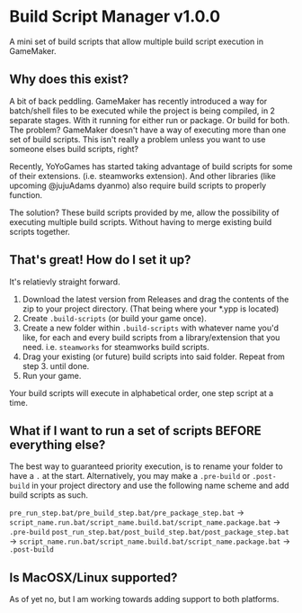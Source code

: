# Build Script Manager v1.0.0
 A mini set of build scripts that allow multiple build script execution in GameMaker.

## Why does this exist?
A bit of back peddling. GameMaker has recently introduced a way for batch/shell files to be executed while the project is being compiled, in 2 separate stages.
With it running for either run or package. Or build for both. The problem? GameMaker doesn't have a way of executing more than one set of build scripts. This isn't really a problem unless you want to use someone elses build scripts, right? 

Recently, YoYoGames has started taking advantage of build scripts for some of their extensions. (i.e. steamworks extension). And other libraries (like upcoming @jujuAdams dyanmo) also require build scripts to properly function.

The solution? These build scripts provided by me, allow the possibility of executing multiple build scripts. Without having to merge existing build scripts together.

## That's great! How do I set it up?
It's relatievly straight forward.

1. Download the latest version from Releases and drag the contents of the zip to your project directory. (That being where your *.ypp is located)
2. Create `.build-scripts` (or build your game once).
3. Create a new folder within `.build-scripts` with whatever name you'd like, for each and every build scripts from a library/extension that you need. i.e. `steamworks` for steamworks build scripts.
4. Drag your existing (or future) build scripts into said folder. Repeat from step 3. until done.
5. Run your game.

Your build scripts will execute in alphabetical order, one step script at a time.

## What if I want to run a set of scripts BEFORE everything else?
The best way to guaranteed priority execution, is to rename your folder to have a `.` at the start.
Alternatively, you may make a `.pre-build` or `.post-build` in your project directory and use the following name scheme and add build scripts as such.

`pre_run_step.bat/pre_build_step.bat/pre_package_step.bat` -> `script_name.run.bat/script_name.build.bat/script_name.package.bat` -> `.pre-build`
`post_run_step.bat/post_build_step.bat/post_package_step.bat `-> `script_name.run.bat/script_name.build.bat/script_name.package.bat` -> `.post-build` 

## Is MacOSX/Linux supported?
As of yet no, but I am working towards adding support to both platforms.
